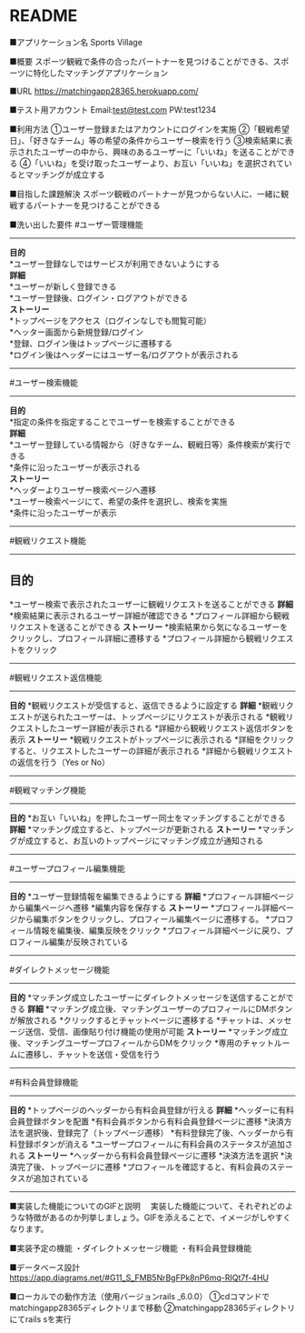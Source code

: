 # README

■アプリケーション名
  Sports Village

■概要
  スポーツ観戦で条件の合ったパートナーを見つけることができる、スポーツに特化したマッチングアプリケーション

■URL
  https://matchingapp28365.herokuapp.com/

■テスト用アカウント
  Email:test@test.com
  PW:test1234

■利用方法
①ユーザー登録またはアカウントにログインを実施
②「観戦希望日」、「好きなチーム」等の希望の条件からユーザー検索を行う
③検索結果に表示されたユーザーの中から、興味のあるユーザーに「いいね」を送ることができる
④「いいね」を受け取ったユーザーより、お互い「いいね」を選択されているとマッチングが成立する

■目指した課題解決
  スポーツ観戦のパートナーが見つからない人に、一緒に観戦するパートナーを見つけることができる

■洗い出した要件
#ユーザー管理機能
***
**目的**  
*ユーザー登録なしではサービスが利用できないようにする  
**詳細**  
*ユーザーが新しく登録できる  
*ユーザー登録後、ログイン・ログアウトができる  
**ストーリー**  
*トップページをアクセス（ログインなしでも閲覧可能）  
*ヘッター画面から新規登録/ログイン  
*登録、ログイン後はトップページに遷移する  
*ログイン後はヘッダーにはユーザー名/ログアウトが表示される  
***
#ユーザー検索機能
***
  **目的**  
  *指定の条件を指定することでユーザーを検索することができる  
  **詳細**  
  *ユーザー登録している情報から（好きなチーム、観戦日等）条件検索が実行できる  
  *条件に沿ったユーザーが表示される  
  **ストーリー**  
  *ヘッダーよりユーザー検索ページへ遷移  
  *ユーザー検索ページにて、希望の条件を選択し、検索を実施  
  *条件に沿ったユーザーが表示  
  ***
  #観戦リクエスト機能
  ***
  **目的**
  ---
  *ユーザー検索で表示されたユーザーに観戦リクエストを送ることができる
  **詳細**
  *検索結果に表示されるユーザー詳細が確認できる
  *プロフィール詳細から観戦リクエストを送ることができる
  **ストーリー**
  *検索結果から気になるユーザーをクリックし、プロフィール詳細に遷移する
  *プロフィール詳細から観戦リクエストをクリック
  ***
  #観戦リクエスト返信機能
  ***
  **目的**
  *観戦リクエストが受信すると、返信できるように設定する
  **詳細**
  *観戦リクエストが送られたユーザーは、トップページにリクエストが表示される
  *観戦リクエストしたユーザー詳細が表示される
  *詳細から観戦リクエスト返信ボタンを表示
  **ストーリー**
  *観戦リクエストがトップページに表示される
  *詳細をクリックすると、リクエストしたユーザーの詳細が表示される
  *詳細から観戦リクエストの返信を行う（Yes or No）
  ***
  #観戦マッチング機能
  ***
  **目的**
  *お互い「いいね」を押したユーザー同士をマッチングすることができる
  **詳細**
  *マッチング成立すると、トップページが更新される
  **ストーリー**
  *マッチングが成立すると、お互いのトップページにマッチング成立が通知される
  ***
  #ユーザープロフィール編集機能
  ***
  **目的**
  *ユーザー登録情報を編集できるようにする
  **詳細**
  *プロフィール詳細ページから編集ページへ遷移
  *編集内容を保存する
  **ストーリー**
  *プロフィール詳細ページから編集ボタンをクリックし、プロフィール編集ページに遷移する。
  *プロフィール情報を編集後、編集反映をクリック
  *プロフィール詳細ページに戻り、プロフィール編集が反映されている
  ***
  #ダイレクトメッセージ機能
  ***
  **目的**
  *マッチング成立したユーザーにダイレクトメッセージを送信することができる
  **詳細**
  *マッチング成立後、マッチングユーザーのプロフィールにDMボタンが解放される
  *クリックするとチャットページに遷移する
  *チャットは、メッセージ送信、受信、画像貼り付け機能の使用が可能
  **ストーリー**
  *マッチング成立後、マッチングユーザープロフィールからDMをクリック
  *専用のチャットルームに遷移し、チャットを送信・受信を行う
  ***
  #有料会員登録機能
  ***
  **目的**
  *トップページのヘッダーから有料会員登録が行える
  **詳細**
  *ヘッダーに有料会員登録ボタンを配置
  *有料会員ボタンから有料会員登録ページに遷移
  *決済方法を選択後、登録完了（トップページ遷移）
  *有料登録完了後、ヘッダーから有料登録ボタンが消える
  *ユーザープロフィールに有料会員のステータスが追加される
  **ストーリー**
  *ヘッダーから有料会員登録ページに遷移
  *決済方法を選択
  *決済完了後、トップページに遷移
  *プロフィールを確認すると、有料会員のステータスが追加されている
  ***


■実装した機能についてのGIFと説明
　実装した機能について、それぞれどのような特徴があるのか列挙しましょう。GIFを添えることで、イメージがしやすくなります。

■実装予定の機能
  ・ダイレクトメッセージ機能
  ・有料会員登録機能

■データベース設計
  https://app.diagrams.net/#G11_S_FMB5NrBgFPk8nP6mq-RIQt7f-4HU

■ローカルでの動作方法（使用バージョンrails _6.0.0）
  ①cdコマンドでmatchingapp28365ディレクトリまで移動
  ②matchingapp28365ディレクトリにてrails sを実行
